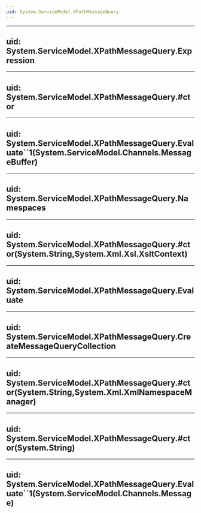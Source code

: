 ```yaml
---
uid: System.ServiceModel.XPathMessageQuery
---
```


---
uid: System.ServiceModel.XPathMessageQuery.Expression
---

---
uid: System.ServiceModel.XPathMessageQuery.#ctor
---

---
uid: System.ServiceModel.XPathMessageQuery.Evaluate``1(System.ServiceModel.Channels.MessageBuffer)
---

---
uid: System.ServiceModel.XPathMessageQuery.Namespaces
---

---
uid: System.ServiceModel.XPathMessageQuery.#ctor(System.String,System.Xml.Xsl.XsltContext)
---

---
uid: System.ServiceModel.XPathMessageQuery.Evaluate
---

---
uid: System.ServiceModel.XPathMessageQuery.CreateMessageQueryCollection
---

---
uid: System.ServiceModel.XPathMessageQuery.#ctor(System.String,System.Xml.XmlNamespaceManager)
---

---
uid: System.ServiceModel.XPathMessageQuery.#ctor(System.String)
---

---
uid: System.ServiceModel.XPathMessageQuery.Evaluate``1(System.ServiceModel.Channels.Message)
---
